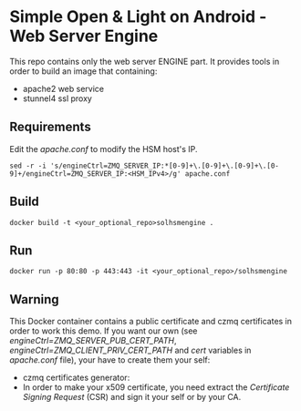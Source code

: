 Simple Open & Light on Android - Web Server Engine
===================================

This repo contains only the web server ENGINE part. It provides tools in order to build an image that containing:

- apache2 web service
- stunnel4 ssl proxy

Requirements
----------------
Edit the *apache.conf* to modify the HSM host's IP.

    sed -r -i 's/engineCtrl=ZMQ_SERVER_IP:*[0-9]+\.[0-9]+\.[0-9]+\.[0-9]+/engineCtrl=ZMQ_SERVER_IP:<HSM_IPv4>/g' apache.conf


Build
------

    docker build -t <your_optional_repo>solhsmengine .

Run
-----

    docker run -p 80:80 -p 443:443 -it <your_optional_repo>/solhsmengine


Warning
-------

This Docker container contains a public certificate and czmq certificates in order
to work this demo. If you want our own (see *engineCtrl=ZMQ_SERVER_PUB_CERT_PATH*, *engineCtrl=ZMQ_CLIENT_PRIV_CERT_PATH* and *cert* variables in *apache.conf* file), your have to create them your self:

- czmq certificates generator:
- In order to make your x509 certificate, you need extract the *Certificate Signing Request* (CSR) and sign it your self or by your CA.
